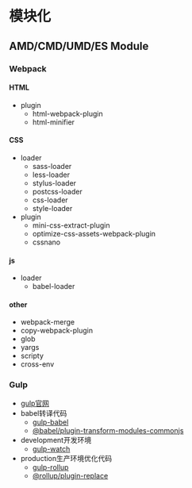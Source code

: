 # 模块化

## AMD/CMD/UMD/ES Module

### Webpack
#### HTML
- plugin
  - html-webpack-plugin
  - html-minifier

#### CSS
- loader
  - sass-loader
  - less-loader
  - stylus-loader
  - postcss-loader
  - css-loader
  - style-loader
- plugin
  - mini-css-extract-plugin
  - optimize-css-assets-webpack-plugin
  - cssnano

#### js
- loader
  - babel-loader

#### other
- webpack-merge
- copy-webpack-plugin
- glob
- yargs
- scripty
- cross-env

### Gulp
- [gulp官网](https://gulpjs.com)
- babel转译代码
  - [gulp-babel](https://www.npmjs.com/package/gulp-babel)
  - [@babel/plugin-transform-modules-commonjs](https://www.npmjs.com/package/@babel/plugin-transform-modules-commonjs)
- development开发环境
  - [gulp-watch](https://www.npmjs.com/package/gulp-watch)
- production生产环境优化代码
  - [gulp-rollup](https://www.npmjs.com/package/gulp-rollup)
  - [@rollup/plugin-replace](https://www.npmjs.com/package/@rollup/plugin-replace)

